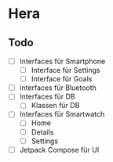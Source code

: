 # Hera

## Todo
- [ ] Interfaces für Smartphone
  - [ ] Interface für Settings
  - [ ] Interface für Goals
- [ ] interfaces für Bluetooth
- [ ] Interfaces für DB
  - [ ] Klassen für DB
- [ ] Interfaces für Smartwatch
  - [ ] Home
  - [ ] Details
  - [ ] Settings
     
- [ ] Jetpack Compose für UI  
